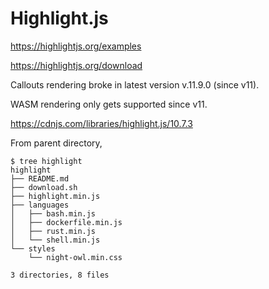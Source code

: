 # Highlight.js

https://highlightjs.org/examples

https://highlightjs.org/download

Callouts rendering broke in latest version v.11.9.0 (since v11).

WASM rendering only gets supported since v11.

https://cdnjs.com/libraries/highlight.js/10.7.3


From parent directory,

```shell
$ tree highlight
highlight
├── README.md
├── download.sh
├── highlight.min.js
├── languages
│   ├── bash.min.js
│   ├── dockerfile.min.js
│   ├── rust.min.js
│   └── shell.min.js
└── styles
    └── night-owl.min.css

3 directories, 8 files
```
